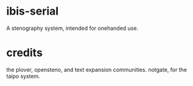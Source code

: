 # ibis-serial
 A stenography system, intended for onehanded use.

# credits
the plover, opensteno, and text expansion communities.
notgate, for the taipo system.
